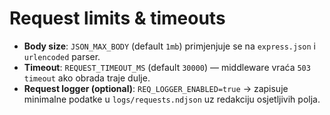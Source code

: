 # Request limits & timeouts
- **Body size**: `JSON_MAX_BODY` (default `1mb`) primjenjuje se na `express.json` i `urlencoded` parser.
- **Timeout**: `REQUEST_TIMEOUT_MS` (default `30000`) — middleware vraća `503 timeout` ako obrada traje dulje.
- **Request logger (optional)**: `REQ_LOGGER_ENABLED=true` → zapisuje minimalne podatke u `logs/requests.ndjson` uz redakciju osjetljivih polja.
